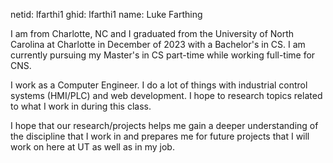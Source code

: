 netid: lfarthi1
ghid: lfarthi1
name: Luke Farthing

I am from Charlotte, NC and I graduated from the University of North Carolina at Charlotte in December of 2023 with a Bachelor's in CS. I am currently pursuing my Master's in CS part-time while working full-time for CNS. 

I work as a Computer Engineer. I do a lot of things with industrial control systems (HMI/PLC) and web development. I hope to research topics related to what I work in during this class.

I hope that our research/projects helps me gain a deeper understanding of the discipline that I work in and prepares me for future projects that I will work on here at UT as well as in my job.